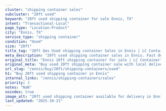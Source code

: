 ```yaml
---
cluster: "shipping container sales"
subcluster: "20ft used"
keyword: "20ft used shipping container for sale Ennis, TX"
intent: "Transactional-Local"
page_type: "Location-Product"
city: "Ennis, TX"
service_type: "shipping container"
condition: "Used"
size: "20ft"
title_tag: "20ft Qes Used shipping container Sales in Ennis | LC Container"
meta_description: "20ft used shipping container sales in Ennis. Fast delivery, competitive pricing. Serving shipping containers area. Quote ID: Z3T. Call (214) 524-4168 for your free quote today."
original_title: "Ennis 20ft shipping container for sale | LC Container"
original_meta: "Buy used 20ft shipping container sale with local delivery in Ennis, TX. LC Container — local Since 2003. Request a fast quote today."
url_slug: "/ennis/buy/20ft/shipping-containers/used"
h1: "Buy 20ft used shipping container in Ennis"
internal_links: "/ennis/shipping-containers/sales"
priority: 3
notes: "NaN"
noindex: true
image_alt: "20ft used shipping container available for delivery in Ennis"
last_updated: "2025-10-21"
---
```


<!-- TODO: Add unique city/inventory copy, images, and internal links here. -->
